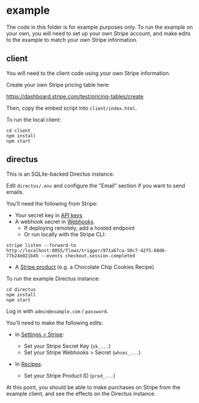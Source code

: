 # example

The code in this folder is for example purposes only. To run the example on your own, you will need to set up your own Stripe account, and make edits to the example to match your own Stripe information.

## client

You will need to the client code using your own Stripe information.

Create your own Stripe pricing table here:

https://dashboard.stripe.com/test/pricing-tables/create

Then, copy the embed script into `client/index.html`.

To run the local client:

```
cd client
npm install
npm start
```

## directus

This is an SQLite-backed Directus instance.

Edit `directus/.env` and configure the "Email" section if you want to send emails.

You'll need the following from Stripe:

- Your secret key in [API keys](https://dashboard.stripe.com/test/apikeys)
- A webhook secret in [Webhooks](https://dashboard.stripe.com/test/webhooks)
  - If deploying remotely, add a hosted endpoint
  - Or run locally with the Stripe CLI:

```
stripe listen --forward-to http://localhost:8055/flows/trigger/971a67ca-50c7-42f5-88d6-77b24e021b45 --events checkout.session.completed
```

- A [Stripe product](https://dashboard.stripe.com/test/products?active=true) (e.g. a Chocolate Chip Cookies Recipe)

To run the example Directus instance:

```
cd directus
npm install
npm start
```

Log in with `admin@example.com` / `password`.

You'll need to make the following edits:

- In [Settings > Stripe](http://localhost:8055/admin/settings/project):
  - Set your Stripe Secret Key (`sk_...`)
  - Set your Stripe Webhooks > Secret (`whsec_...`)

- In [Recipes](http://localhost:8055/admin/content/recipes):
  - Set your Stripe Product ID (`prod_...`)

At this point, you should be able to make purchases on Stripe from the example client, and see the effects on the Directus instance.
